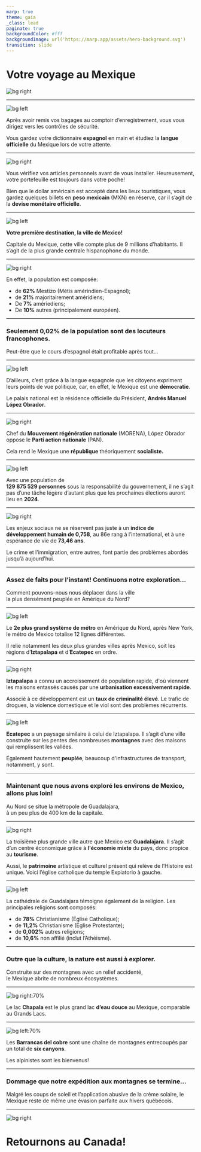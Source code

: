 ```yaml
---
marp: true
theme: gaia
_class: lead
paginate: true
backgroundColor: #fff
backgroundImage: url('https://marp.app/assets/hero-background.svg')
transition: slide
---
```


# Votre voyage au Mexique

![bg right](./voyage/trudeau-airport.jpg)

---

![bg left](./voyage/gates.jpg)


Après avoir remis vos bagages au comptoir d’enregistrement, vous vous dirigez vers les contrôles de sécurité.

Vous gardez votre dictionnaire **espagnol** en main et étudiez la **langue officielle** du Mexique lors de votre attente.

___

![bg right](./voyage/plane.jpg)

Vous vérifiez vos articles personnels avant de vous installer. Heureusement, votre portefeuille est toujours dans votre poche!

Bien que le dollar américain est accepté dans les lieux touristiques, vous gardez quelques billets en **peso mexicain** (MXN) en réserve, car il s’agit de la **devise monétaire officielle**.

---

![bg left](./voyage/mexico.jpg)

**Votre première destination, la ville de Mexico!**

Capitale du Mexique, cette ville compte plus de 9 millions d’habitants. Il s’agit de la plus grande centrale hispanophone du monde.

---

![bg right](./voyage/mexico_city.webp)

En effet, la population est composée:
- de **62%** Mestizo (Métis amérindien-Espagnol);
- de **21%** majoritairement améridiens;
- De **7%** amériediens;
- De **10%** autres (principalement européen).

---
<!-- _class: lead -->

### Seulement **0,02%** de la population sont des locuteurs **francophones.**
Peut-être que le cours d’espagnol était profitable après tout…

---

![bg left](./voyage/palace.jpg)

D’ailleurs, c’est grâce à la langue espagnole que les citoyens expriment leurs points de vue politique, car, en effet, le Mexique est une **démocratie**.

Le palais national est la résidence officielle du Président, **Andrés Manuel López Obrador**.

---

![bg right](./voyage/amlo.jpg)

Chef du **Mouvement régénération nationale** (MORENA), López Obrador oppose le **Parti action nationale** (PAN).

Cela rend le Mexique une **république** théoriquement **socialiste.**

---

![bg left](./voyage/central_mexico.webp)

Avec une population de <br> **129 875 529 personnes** sous la responsabilité du gouvernement, il ne s’agit pas d’une tâche légère d’autant plus que les prochaines élections auront lieu en **2024**.

---

![bg right](./voyage/mexico_road.webp)

Les enjeux sociaux ne se réservent pas juste à un **indice de développement humain de 0,758**, au 86e rang à l’international, et à une espérance de vie de **73,46 ans**.

Le crime et l’immigration, entre autres, font partie des problèmes abordés jusqu’à aujourd’hui. 

---

<!-- _class: lead -->

### Assez de faits pour l’instant! Continuons notre **exploration...**

Comment pouvons-nous nous déplacer dans la ville <br> la plus densément peuplée en Amérique du Nord?

---

![bg left](./voyage/metro.webp)

Le **2e plus grand système de métro** en Amérique du Nord, après New York, le métro de Mexico totalise 12 lignes différentes. 

Il relie notamment les deux plus grandes villes après Mexico, soit les régions d’**Iztapalapa** et d’**Ecatepec** en ordre.

---

![bg right](./voyage/iztapalapa.jpg)

**Iztapalapa** a connu un accroissement de population rapide, d'où viennent les maisons entassés causés par une **urbanisation excessivement rapide**. 

Associé à ce développement est un **taux de criminalité élevé**. Le trafic de drogues, la violence domestique et le viol sont des problèmes récurrents.

---

![bg left](./voyage/ecatepec.jpg)

**Ecatepec** a un paysage similaire à celui de Iztapalapa. Il s’agit d’une ville construite sur les pentes des nombreuses **montagnes** avec des maisons qui remplissent les vallées.

Également hautement **peuplée**, beaucoup d'infrastructures de transport, notamment, y sont. 

--- 

<!-- _class: lead -->

### Maintenant que nous avons exploré les environs de Mexico, allons **plus loin!**

Au Nord se situe la métropole de Guadalajara, <br> à un peu plus de 400 km de la capitale.

---

![bg right](./voyage/church_guadalajara.jpg)

La troisième plus grande ville autre que Mexico est **Guadalajara**. Il s’agit d’un centre économique grâce à **l'économie mixte** du pays, donc propice au **tourisme**.

Aussi, le **patrimoine** artistique et culturel présent qui relève de l’Histoire est unique. Voici l’église catholique du temple Expiatorio à gauche.

---

![bg left](./voyage/cathedral_mexico.jpg)

La cathédrale de Guadalajara témoigne également de la religion. Les principales religions sont composés:
- de **78%** Christianisme (Église Catholique);
- de **11,2%** Christianisme (Église Protestante);
- de **0,002%** autres religions;
- de **10,6%** non affilié (inclut l’Athéisme).

---

<!-- _class: lead -->

### Outre que la culture, la **nature** est aussi à explorer.

Construite sur des montagnes avec un relief accidenté, <br>le Mexique abrite de nombreux écosystèmes.

---

![bg right:70%](./voyage/chapala.jpg)

Le lac **Chapala** est le plus grand lac **d’eau douce** au Mexique, comparable au Grands Lacs.

---

![bg left:70%](./voyage/copper_canyon.jpg)

Les **Barrancas del cobre** sont une chaîne de montagnes entrecoupés par un total de **six canyons**.

Les alpinistes sont les bienvenus!

---

<!-- _class: lead -->

### Dommage que notre **expédition aux montagnes** se termine…

Malgré les coups de soleil et l’application abusive de la crème solaire, le Mexique reste de même une évasion parfaite aux hivers québécois.

---

![bg right](./voyage/plane.jpg)

<!-- _class: lead -->

# Retournons au Canada!

